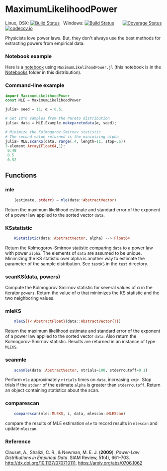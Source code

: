 # MaximumLikelihoodPower

Linux, OSX: [![Build Status](https://travis-ci.org/jlapeyre/MaximumLikelihoodPower.jl.svg)](https://travis-ci.org/jlapeyre/MaximumLikelihoodPower.jl)
&nbsp;
Windows: [![Build Status](https://ci.appveyor.com/api/projects/status/github/jlapeyre/MaximumLikelihoodPower.jl?branch=master&svg=true)](https://ci.appveyor.com/project/jlapeyre/maximumlikelihoodpower-jl)
&nbsp; &nbsp; &nbsp;
[![Coverage Status](https://coveralls.io/repos/github/jlapeyre/MaximumLikelihoodPower.jl/badge.svg?branch=master)](https://coveralls.io/github/jlapeyre/MaximumLikelihoodPower.jl?branch=master)
[![codecov.io](http://codecov.io/github/jlapeyre/MaximumLikelihoodPower.jl/coverage.svg?branch=master)](http://codecov.io/github/jlapeyre/MaximumLikelihoodPower.jl?branch=master)

Physicists love power laws. But, they don't always use the best methods for extracting powers
from empirical data.

### Notebook example

Here is a [notebook](http://nbviewer.jupyter.org/github/jlapeyre/MaximumLikelihoodPower.jl/blob/master/Notebooks/MLE_Pareto_distribution.ipynb) using `MaximumLikelihoodPower.jl` (this notebook is in the [Notebooks](Notebooks/) folder in this distribution).

### Command-line example

```julia
import MaximumLikelihoodPower
const MLE = MaximumLikelihoodPower

julia> seed = 11; α = 0.5;

# Get 10^6 samples from the Pareto distribution
julia> data = MLE.Example.makeparetodata(α, seed);

# Minimize the Kolmogorov-Smirnov statistic
# The second value returned is the minimizing alpha
julia> MLE.scanKS(data, range(.4, length=11, stop=.6))
3-element Array{Float64,1}:
 0.48
 0.5
 0.52
```

## Functions

### mle

```julia
    (estimate, stderr) = mle(data::AbstractVector)
```

Return the maximum likelihood estimate and standard error of the exponent of a power law
applied to the sorted vector `data`.

### KSstatistic

```julia
    KSstatistic(data::AbstractVector, alpha) --> Float64
```

Return the Kolmogorov-Smirnov statistic
comparing `data` to a power law with power `alpha`. The elements of `data` are
assumed to be unique. Minimizing the KS statistic over alpha is another way
to estimate the parameter of the sample distribution. See `testKS` in the
`test` directory.

### scanKS(data, powers)

Compute the Kolmogorov Smirnov statistic for several values of α in
the iterator `powers`. Return the value of α
that minimizes the KS statistic and the two neighboring values.

### mleKS

```julia
    mleKS{T<:AbstractFloat}(data::AbstractVector{T})
```

Return the maximum likelihood estimate and standard error of the exponent of a power law
applied to the sorted vector `data`. Also return the Kolmogorov-Smirnov statistic. Results
are returned in an instance of type `MLEKS`.

### scanmle

```julia
    scanmle(data::AbstractVector, ntrials=100, stderrcutoff=0.1)
````

Perform `mle` approximately `ntrials` times on `data`, increasing `xmin`. Stop trials
if the `stderr` of the estimate `alpha` is greater than `stderrcutoff`. Return an object
containing statistics about the scan.

### comparescan

```julia
    comparescan(mle::MLEKS, i, data, mlescan::MLEScan)
```
compare the results of MLE estimation `mle` to record results
in `mlescan` and update `mlescan`.

### Reference

Clauset, A., Shalizi, C. R., & Newman, M. E. J. (**2009**).
*Power-Law Distributions in Empirical Data*. SIAM Review, 51(4),
661–703. http://dx.doi.org/10.1137/070710111, https://arxiv.org/abs/0706.1062


<!--  LocalWords:  MaximumLikelihoodPower OSX nbsp codecov io
 -->
<!--  LocalWords:  mle stderr KSstatistic
 -->
